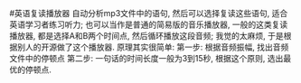 #英语复读播放器
自动分析mp3文件中的语句, 然后可以选择复读这些语句, 适合英语学习者练习听力; 也可以当作是普通的简易版的音乐播放器, 
一般的这类复读播放器, 都是选择A和B两个时间点, 然后循环播放这段音频; 我觉的太麻烦, 于是根据别人的开源做了这个播放器.
原理其实很简单:
第一步: 根据音频振幅, 找出音频文件中的停顿点
第二步: 一句话的时间长度一般为3到15秒, 根据这个原则, 选出最优的停顿点.
 

